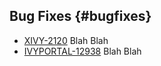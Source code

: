 ## Bug Fixes {#bugfixes}

* [XIVY-2120](https://axonivy.atlassian.net/browse/XIVY-2120) Blah Blah
* [IVYPORTAL-12938](https://axonivy.atlassian.net/browse/IVYPORTAL-12938) Blah Blah